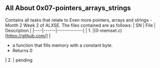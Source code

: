 ## All About 0x07-pointers_arrays_strings ##

Contains all tasks that relate to Even more pointers, arrays and strings - Month 2 Week 2 of ALXSE.
The files contained are as follows:
| SN | File | Description |
|----|------|-------------|
| 1. |(0-memset.c)[https://github.com/] | <ul><li> a function that fills memory with a constant byte.<br/><li>Returns 0</ul>
| 2. | pending